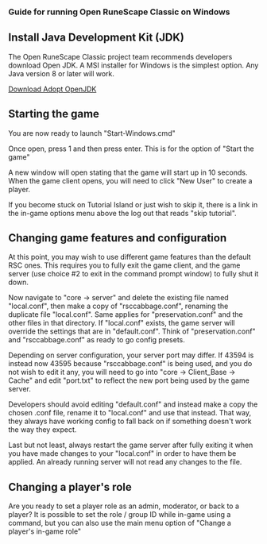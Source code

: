 ### Guide for running Open RuneScape Classic on Windows

## Install Java Development Kit (JDK)

The Open RuneScape Classic project team recommends developers download Open JDK. A MSI installer for Windows is the simplest option. Any Java version 8 or later will work.

<a href="https://adoptopenjdk.net/releases.html?variant=openjdk13&jvmVariant=hotspot">Download Adopt OpenJDK</a>

## Starting the game

You are now ready to launch "Start-Windows.cmd"

Once open, press 1 and then press enter. This is for the option of "Start the game"

A new window will open stating that the game will start up in 10 seconds. When the game client opens, you will need to click "New User" to create a player.

If you become stuck on Tutorial Island or just wish to skip it, there is a link in the in-game options menu above the log out that reads "skip tutorial".

## Changing game features and configuration

At this point, you may wish to use different game features than the default RSC ones. This requires you to fully exit the game client, and the game server (use choice #2 to exit in the command prompt window) to fully shut it down.


Now navigate to "core -> server" and delete the existing file named "local.conf", then make a copy of "rsccabbage.conf", renaming the duplicate file "local.conf". Same applies for "preservation.conf" and the other files in that directory. If "local.conf" exists, the game server will override the settings that are in "default.conf". Think of "preservation.conf" and "rsccabbage.conf" as ready to go config presets.

Depending on server configuration, your server port may differ. If 43594 is instead now 43595 because "rsccabbage.conf" is being used, and you do not wish to edit it any, you will need to go into "core -> Client_Base -> Cache" and edit "port.txt" to reflect the new port being used by the game server.

Developers should avoid editing "default.conf" and instead make a copy the chosen .conf file, rename it to "local.conf" and use that instead. That way, they always have working config to fall back on if something doesn't work the way they expect.

Last but not least, always restart the game server after fully exiting it when you have made changes to your "local.conf" in order to have them be applied. An already running server will not read any changes to the file.

## Changing a player's role

Are you ready to set a player role as an admin, moderator, or back to a player? It is possible to set the role / group ID while in-game using a command, but you can also use the main menu option of "Change a player's in-game role"
